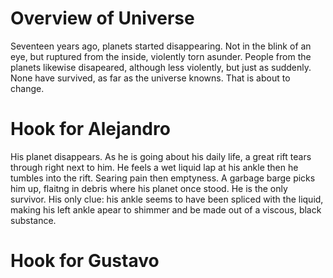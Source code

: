 # Overview of Universe

Seventeen years ago, planets started disappearing. Not in the blink of an eye, but ruptured from the inside, violently torn asunder. People from the planets likewise disapeared, although less violently, but just as suddenly. None have survived, as far as the universe knowns. That is about to change.

# Hook for Alejandro

His planet disappears. As he is going about his daily life, a great rift tears through right next to him. He feels a wet liquid lap at his ankle then he tumbles into the rift. Searing pain then emptyness. A garbage barge picks him up, flaitng in debris where his planet once stood. He is the only survivor. His only clue: his ankle seems to have been spliced with the liquid, making his left ankle apear to shimmer and be made out of a viscous, black substance.

# Hook for Gustavo

